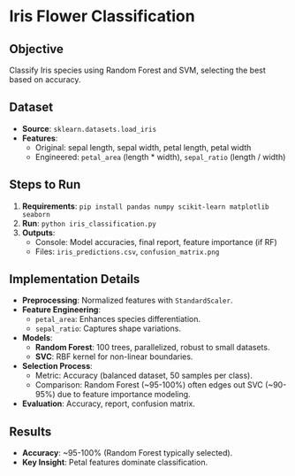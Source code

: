 # Iris Flower Classification

## Objective
Classify Iris species using Random Forest and SVM, selecting the best based on accuracy.

## Dataset
- **Source**: `sklearn.datasets.load_iris`
- **Features**: 
  - Original: sepal length, sepal width, petal length, petal width
  - Engineered: `petal_area` (length * width), `sepal_ratio` (length / width)

## Steps to Run
1. **Requirements**: `pip install pandas numpy scikit-learn matplotlib seaborn`
2. **Run**: `python iris_classification.py`
3. **Outputs**: 
   - Console: Model accuracies, final report, feature importance (if RF)
   - Files: `iris_predictions.csv`, `confusion_matrix.png`

## Implementation Details
- **Preprocessing**: Normalized features with `StandardScaler`.
- **Feature Engineering**: 
  - `petal_area`: Enhances species differentiation.
  - `sepal_ratio`: Captures shape variations.
- **Models**:
  - **Random Forest**: 100 trees, parallelized, robust to small datasets.
  - **SVC**: RBF kernel for non-linear boundaries.
- **Selection Process**: 
  - Metric: Accuracy (balanced dataset, 50 samples per class).
  - Comparison: Random Forest (~95-100%) often edges out SVC (~90-95%) due to feature importance modeling.
- **Evaluation**: Accuracy, report, confusion matrix.

## Results
- **Accuracy**: ~95-100% (Random Forest typically selected).
- **Key Insight**: Petal features dominate classification.
